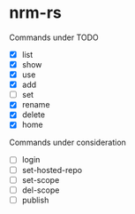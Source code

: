# nrm-rs

Commands under TODO

- [x] list
- [x] show
- [x] use
- [x] add
- [ ] set
- [x] rename
- [x] delete
- [x] home

Commands under consideration

- [ ] login
- [ ] set-hosted-repo
- [ ] set-scope
- [ ] del-scope
- [ ] publish
